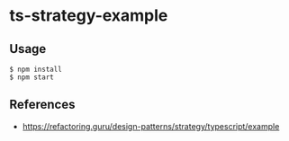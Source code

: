 # ts-strategy-example

## Usage

```
$ npm install
$ npm start
```

## References
- https://refactoring.guru/design-patterns/strategy/typescript/example
